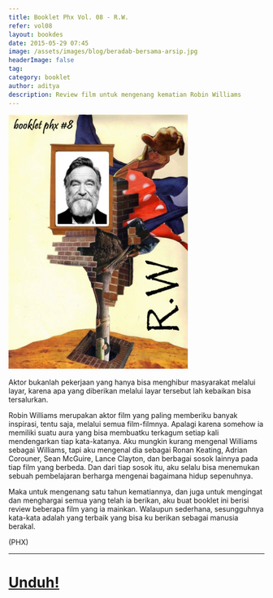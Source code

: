 ```yaml
---
title: Booklet Phx Vol. 08 - R.W.
refer: vol08
layout: bookdes
date: 2015-05-29 07:45
image: /assets/images/blog/beradab-bersama-arsip.jpg
headerImage: false
tag:
category: booklet
author: aditya
description: Review film untuk mengenang kematian Robin Williams
---
```


<img class="image" src="/assets/images/cover/booklet8.jpg" alt="__" height="500px">

Aktor bukanlah pekerjaan yang hanya bisa menghibur masyarakat melalui layar, karena apa yang diberikan melalui layar tersebut lah kebaikan bisa tersalurkan.

Robin Williams merupakan aktor film yang paling memberiku banyak inspirasi, tentu saja, melalui semua film-filmnya. Apalagi karena somehow ia memiliki suatu aura yang bisa membuatku terkagum setiap kali mendengarkan tiap kata-katanya. Aku mungkin kurang mengenal Williams sebagai Williams, tapi aku mengenal dia sebagai Ronan Keating, Adrian Corouner,  Sean McGuire, Lance Clayton, dan berbagai sosok lainnya pada tiap film yang berbeda. Dan dari tiap sosok itu, aku selalu bisa menemukan sebuah pembelajaran berharga mengenai bagaimana hidup sepenuhnya.

Maka untuk mengenang satu tahun kematiannya, dan juga untuk mengingat dan menghargai semua yang telah ia berikan, aku buat booklet ini berisi review beberapa film yang ia mainkan. Walaupun sederhana, sesungguhnya kata-kata adalah yang terbaik yang bisa ku berikan sebagai manusia berakal.

(PHX)

***

# [Unduh!][akses]

[akses]:https://issuu.com/Aditya-FiniarelPhoenix/docs/_8_r.w.
